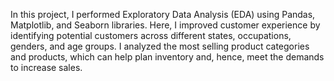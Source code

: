 In this project, I performed Exploratory Data Analysis (EDA) using Pandas, Matplotlib, and Seaborn libraries. Here, I improved customer experience by identifying potential customers across different states, occupations, genders, and age groups. I analyzed the most selling product categories and products, which can help plan inventory and, hence, meet the demands to increase sales.
